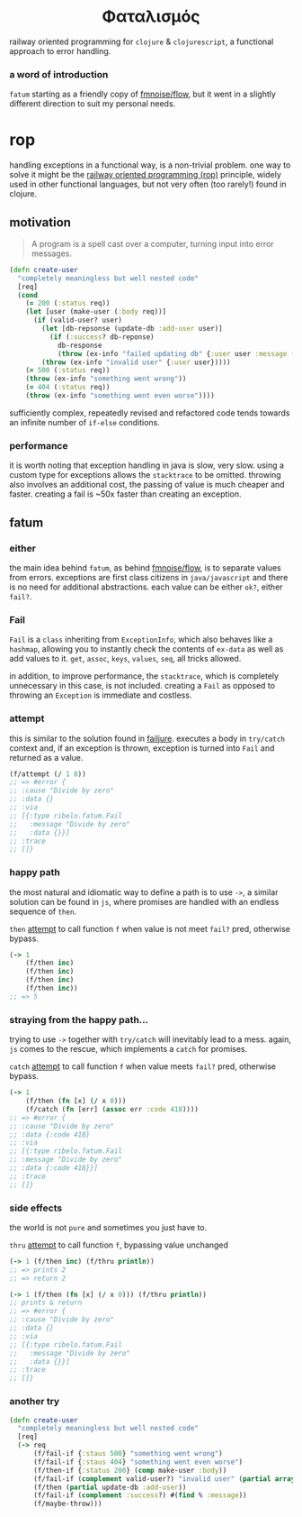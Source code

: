 <h1 align="center">Φαταλισμός</h1>

railway oriented programming for `clojure` & `clojurescript`, a functional approach to error handling.


### a word of introduction

`fatum` starting as a friendly copy of [fmnoise/flow](https://github.com/fmnoise/flow), but it went in a slightly different direction to suit my personal needs.


# rop

handling exceptions in a functional way, is a non-trivial problem. one way to solve it might be the [railway oriented programming (rop)](https://www.slideshare.net/ScottWlaschin/railway-oriented-programming) principle, widely used in other functional languages, but not very often (too rarely!) found in clojure.


## motivation

> A program is a spell cast over a computer, turning input into error messages.

```clojure
(defn create-user
  "completely meaningless but well nested code"
  [req]
  (cond
    (= 200 (:status req))
    (let [user (make-user (:body req))]
      (if (valid-user? user)
        (let [db-repsonse (update-db :add-user user)]
          (if (:success? db-reponse)
            db-response
            (throw (ex-info "failed updating db" {:user user :message (:message db-response)}))))
        (throw (ex-info "invalid user" {:user user}))))
    (= 500 (:status req))
    (throw (ex-info "something went wrong"))
    (= 404 (:status req))
    (throw (ex-info "something went even worse"))))
```

sufficiently complex, repeatedly revised and refactored code tends towards an infinite number of `if-else` conditions.


### performance

it is worth noting that exception handling in java is slow, very slow. using a custom type for exceptions allows the `stacktrace` to be omitted. throwing also involves an additional cost, the passing of value is much cheaper and faster. creating a fail is ~50x faster than creating an exception.


## fatum


### either

the main idea behind `fatum`, as behind [fmnoise/flow](https://github.com/fmnoise/flow/), is to separate values from errors. exceptions are first class citizens in `java/javascript` and there is no need for additional abstractions. each value can be either `ok?`, either `fail?`.


### Fail

`Fail` is a `class` inheriting from `ExceptionInfo`, which also behaves like a `hashmap`, allowing you to instantly check the contents of `ex-data` as well as add values to it. `get`, `assoc`, `keys`, `values`, `seq`, all tricks allowed.

in addition, to improve performance, the `stacktrace`, which is completely unnecessary in this case, is not included. creating a `Fail` as opposed to throwing an `Exception` is immediate and costless.


<a id="org3157b64"></a>

### attempt

this is similar to the solution found in [failjure](https://github.com/adambard/failjure#attempt). executes a body in `try/catch` context and, if an exception is thrown, exception is turned into `Fail` and returned as a value.

```clojure
(f/attempt (/ 1 0))
;; => #error {
;; :cause "Divide by zero"
;; :data {}
;; :via
;; [{:type ribelo.fatum.Fail
;;   :message "Divide by zero"
;;   :data {}}]
;; :trace
;; []}
```


### happy path

the most natural and idiomatic way to define a path is to use `->`, a similar solution can be found in `js`, where promises are handled with an endless sequence of `then`.

`then` [attempt](#org3157b64) to call function `f` when value is not meet `fail?` pred, otherwise bypass.

```clojure
(-> 1
    (f/then inc)
    (f/then inc)
    (f/then inc)
    (f/then inc))
;; => 5
```


### straying from the happy path&#x2026;

trying to use `->` together with `try/catch` will inevitably lead to a mess. again, `js` comes to the rescue, which implements a `catch` for promises.

`catch` [attempt](#org3157b64) to call function `f` when value meets `fail?` pred, otherwise bypass.

```clojure
(-> 1
    (f/then (fn [x] (/ x 0)))
    (f/catch (fn [err] (assoc err :code 418))))
;; => #error {
;; :cause "Divide by zero"
;; :data {:code 418}
;; :via
;; [{:type ribelo.fatum.Fail
;; :message "Divide by zero"
;; :data {:code 418}}]
;; :trace
;; []}

```


### side effects

the world is not `pure` and sometimes you just have to.

`thru` [attempt](#org3157b64) to call function `f`, bypassing value unchanged

```clojure
(-> 1 (f/then inc) (f/thru println))
;; => prints 2
;; => return 2

(-> 1 (f/then (fn [x] (/ x 0))) (f/thru println))
;; prints & return
;; => #error {
;; :cause "Divide by zero"
;; :data {}
;; :via
;; [{:type ribelo.fatum.Fail
;;   :message "Divide by zero"
;;   :data {}}]
;; :trace
;; []}
```


### another try

```clojure
(defn create-user
  "completely meaningless but well nested code"
  [req]
  (-> req
      (f/fail-if {:staus 500} "something went wrong")
      (f/fail-if {:staus 404} "something went even worse")
      (f/then-if {:status 200} (comp make-user :body))
      (f/fail-if (complement valid-user?) "invalid user" (partial array-map :user))
      (f/then (partial update-db :add-user))
      (f/fail-if (complement :success?) #(find % :message))
      (f/maybe-throw)))
```
